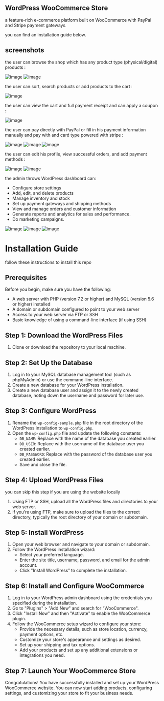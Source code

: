 ## WordPress WooCommerce Store
a feature-rich e-commerce platform built on WooCommerce with PayPal and Stripe payment gateways.

you can find an installation guide below.

## screenshots

the user can browse the shop which has any product type (physical/digital) products :

![image](https://github.com/AHMED-GAMAL-AG/WooCommerce_Store/assets/76778937/c8201e8c-2d1a-4a84-adde-0079b50b1432)
![image](https://github.com/AHMED-GAMAL-AG/WooCommerce_Store/assets/76778937/32d2d531-5a6a-4ebc-8789-4a5efcaa77d2)

the user can sort, search products or add products to the cart :

![image](https://github.com/AHMED-GAMAL-AG/WooCommerce_Store/assets/76778937/363270d8-c18e-4f6d-8961-f4a8697a6756)

the user can view the cart and full payment receipt and can apply a coupon :

![image](https://github.com/AHMED-GAMAL-AG/WooCommerce_Store/assets/76778937/c4d69ee9-f44e-4335-8a1e-ae984a171ce6)

the user can pay directly with PayPal or fill in his payment information manually and pay with and card type powered with stripe :

![image](https://github.com/AHMED-GAMAL-AG/WooCommerce_Store/assets/76778937/7890123c-2014-4b59-bc22-9aaf7176492a)
![image](https://github.com/AHMED-GAMAL-AG/WooCommerce_Store/assets/76778937/5e0a9f6f-6827-4acd-91cf-54c052e53c51)
![image](https://github.com/AHMED-GAMAL-AG/WooCommerce_Store/assets/76778937/a321f05a-d80e-4537-be42-ee1ea69d2f69)

the user can edit his profile, view successful orders, and add payment methods :

![image](https://github.com/AHMED-GAMAL-AG/WooCommerce_Store/assets/76778937/d47cfb98-5387-4c0f-909a-c3ec470b046e)
![image](https://github.com/AHMED-GAMAL-AG/WooCommerce_Store/assets/76778937/085b85d7-e933-414a-9e1b-9db71b99329a)

the admin throws WordPress dashboard can:

<ul>
<li>Configure store settings</li>
<li>Add, edit, and delete products</li>
<li>Manage inventory and stock</li>
<li>Set up payment gateways and shipping methods</li>
<li>View and manage orders and customer information</li>
<li>Generate reports and analytics for sales and performance.</li>
<li>Do marketing campaigns.</li>
</ul>

![image](https://github.com/AHMED-GAMAL-AG/WooCommerce_Store/assets/76778937/b05396d9-328c-45fb-9df3-9a87a0f84153)
![image](https://github.com/AHMED-GAMAL-AG/WooCommerce_Store/assets/76778937/936511b0-cb6f-4cef-a494-42da15f02e7e)
![image](https://github.com/AHMED-GAMAL-AG/WooCommerce_Store/assets/76778937/c3b0b62c-ed0c-486c-9ed0-98ea44ed3f5e)


# Installation Guide
follow these instructions to install this repo

## Prerequisites

Before you begin, make sure you have the following:

- A web server with PHP (version 7.2 or higher) and MySQL (version 5.6 or higher) installed
- A domain or subdomain configured to point to your web server
- Access to your web server via FTP or SSH
- Basic knowledge of using a command-line interface (if using SSH)

## Step 1: Download the WordPress Files

1. Clone or download the repository to your local machine.

## Step 2: Set Up the Database

1. Log in to your MySQL database management tool (such as phpMyAdmin) or use the command-line interface.
2. Create a new database for your WordPress installation.
3. Create a new database user and assign it to the newly created database, noting down the username and password for later use.

## Step 3: Configure WordPress

1. Rename the `wp-config-sample.php` file in the root directory of the WordPress installation to `wp-config.php`.
2. Open the `wp-config.php` file and update the following constants:
   - `DB_NAME`: Replace with the name of the database you created earlier.
   - `DB_USER`: Replace with the username of the database user you created earlier.
   - `DB_PASSWORD`: Replace with the password of the database user you created earlier.
   - Save and close the file.

## Step 4: Upload WordPress Files 
you can skip this step if you are using the website locally

1. Using FTP or SSH, upload all the WordPress files and directories to your web server.
2. If you're using FTP, make sure to upload the files to the correct directory, typically the root directory of your domain or subdomain.

## Step 5: Install WordPress

1. Open your web browser and navigate to your domain or subdomain.
2. Follow the WordPress installation wizard:
   - Select your preferred language.
   - Enter the site title, username, password, and email for the admin account.
   - Click "Install WordPress" to complete the installation.

## Step 6: Install and Configure WooCommerce

1. Log in to your WordPress admin dashboard using the credentials you specified during the installation.
2. Go to "Plugins" > "Add New" and search for "WooCommerce".
3. Click "Install Now" and then "Activate" to enable the WooCommerce plugin.
4. Follow the WooCommerce setup wizard to configure your store:
   - Provide the necessary details, such as store location, currency, payment options, etc.
   - Customize your store's appearance and settings as desired.
   - Set up your shipping and tax options.
   - Add your products and set up any additional extensions or integrations you need.

## Step 7: Launch Your WooCommerce Store

Congratulations! You have successfully installed and set up your WordPress WooCommerce website. You can now start adding products, configuring settings, and customizing your store to fit your business needs.


